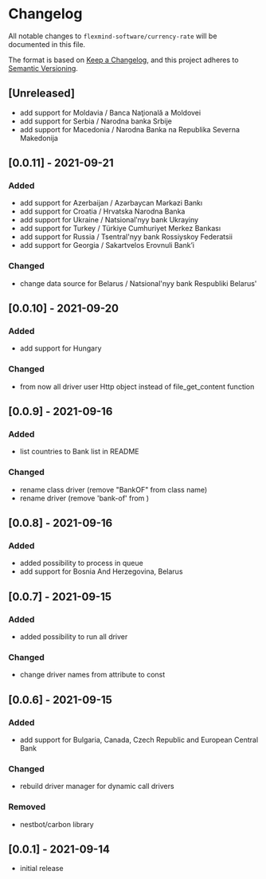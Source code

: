 # Changelog

All notable changes to `flexmind-software/currency-rate` will be documented in this file.

The format is based on [Keep a Changelog](https://keepachangelog.com/en/1.0.0/),
and this project adheres to [Semantic Versioning](https://semver.org/spec/v2.0.0.html).

## [Unreleased]
- add support for Moldavia / Banca Naţională a Moldovei
- add support for Serbia / Narodna banka Srbije
- add support for Macedonia / Narodna Banka na Republika Severna Makedonija

## [0.0.11] - 2021-09-21

### Added
- add support for Azerbaijan / Azərbaycan Mərkəzi Bankı
- add support for Croatia / Hrvatska Narodna Banka
- add support for Ukraine / Natsionalʹnyy bank Ukrayiny
- add support for Turkey / Türkiye Cumhuriyet Merkez Bankası
- add support for Russia / Tsentral'nyy bank Rossiyskoy Federatsii
- add support for Georgia / Sakartvelos Erovnuli Bank’i

### Changed
- change data source for Belarus / Natsional'nyy bank Respubliki Belarus'

## [0.0.10] - 2021-09-20

### Added
- add support for Hungary

### Changed
- from now all driver user Http object instead of file_get_content function

## [0.0.9] - 2021-09-16

### Added
- list countries to Bank list in README

### Changed
- rename class driver (remove "BankOF" from class name)
- rename driver (remove 'bank-of' from )


## [0.0.8] - 2021-09-16

### Added
- added possibility to process in queue
- add support for Bosnia And Herzegovina, Belarus

## [0.0.7] - 2021-09-15

### Added
- added possibility to run all driver

### Changed
- change driver names from attribute to const

## [0.0.6] - 2021-09-15

### Added
- add support for Bulgaria, Canada, Czech Republic and European Central Bank

### Changed
- rebuild driver manager for dynamic call drivers

### Removed
- nestbot/carbon library

## [0.0.1] - 2021-09-14

- initial release
